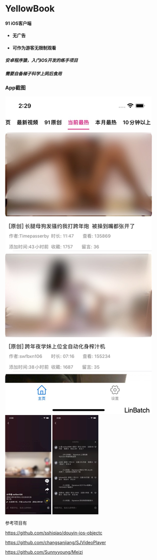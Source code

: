 # YellowBook
#### 91 iOS客户端 

- #### 无广告

- #### 可作为游客无限制观看



##### 安卓程序猿，入门iOS开发的练手项目



##### 需要自备梯子科学上网后食用



### App截图

<img src="./screenshot/1.jpeg" alt="Simulator Screen Shot - iPhone 12 - 2022-01-02 at 14.29.43" style="zoom:100%;" />

<img src="./screenshot/2.jpeg" alt="Simulator Screen Shot - iPhone 12 - 2022-01-02 at 14.30.24" />

<img src="./screenshot/3.jpeg" alt="Simulator Screen Shot - iPhone 12 - 2022-01-02 at 14.30.51" style="zoom:100%;" />

参考项目有

https://github.com/sshiqiao/douyin-ios-objectc

https://github.com/changsanjiang/SJVideoPlayer

https://github.com/Sunnyyoung/Meizi
